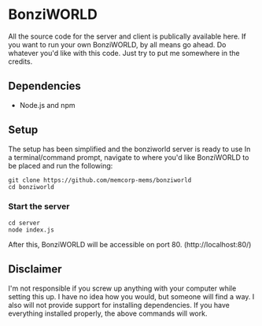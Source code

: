 # BonziWORLD

All the source code for the server and client is publically available here. If you want to run your own BonziWORLD, by all means go ahead. Do whatever you'd like with this code. Just try to put me somewhere in the credits.

## Dependencies
- Node.js and npm

## Setup
The setup has been simplified and the bonziworld server is ready to use
In a terminal/command prompt, navigate to where you'd like BonziWORLD to be placed and run the following:
```
git clone https://github.com/memcorp-mems/bonziworld
cd bonziworld
```

### Start the server
```
cd server
node index.js
```
After this, BonziWORLD will be accessible on port 80. (http://localhost:80/)

## Disclaimer
I'm not responsible if you screw up anything with your computer while setting this up. I have no idea how you would, but someone will find a way. I also will not provide support for installing dependencies. If you have everything installed properly, the above commands will work.
